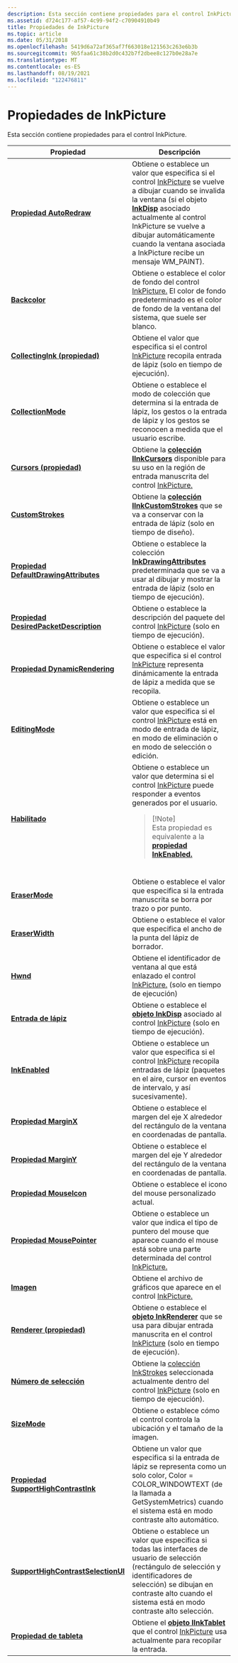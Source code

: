 ```yaml
---
description: Esta sección contiene propiedades para el control InkPicture.
ms.assetid: d724c177-af57-4c99-94f2-c70904910b49
title: Propiedades de InkPicture
ms.topic: article
ms.date: 05/31/2018
ms.openlocfilehash: 5419d6a72af365af7f663018e121563c263e6b3b
ms.sourcegitcommit: 9b5faa61c38b2d0c432b7f2dbee8c127b0e28a7e
ms.translationtype: MT
ms.contentlocale: es-ES
ms.lasthandoff: 08/19/2021
ms.locfileid: "122476811"
---
```

# <a name="inkpicture-properties"></a>Propiedades de InkPicture

Esta sección contiene propiedades para el control InkPicture.




| Propiedad | Descripción | 
|----------|-------------|
| <a href="/windows/desktop/api/msinkaut/nf-msinkaut-iinkpicture-get_autoredraw"><strong>Propiedad AutoRedraw</strong></a> | Obtiene o establece un valor que especifica si el control <a href="inkpicture-control-reference.md">InkPicture</a> se vuelve a dibujar cuando se invalida la ventana (si el objeto <a href="inkdisp-class.md"><strong>InkDisp</strong></a> asociado actualmente al control InkPicture se vuelve a dibujar automáticamente cuando la ventana asociada a InkPicture recibe un mensaje WM_PAINT).<br /> | 
| <a href="/windows/desktop/api/msinkaut/nf-msinkaut-iinkpicture-get_backcolor"><strong>Backcolor</strong></a> | Obtiene o establece el color de fondo del control <a href="inkpicture-control-reference.md">InkPicture.</a> El color de fondo predeterminado es el color de fondo de la ventana del sistema, que suele ser blanco.<br /> | 
| <a href="/windows/desktop/api/msinkaut/nf-msinkaut-iinkpicture-get_collectingink"><strong>CollectingInk (propiedad)</strong></a> | Obtiene el valor que especifica si el control <a href="inkpicture-control-reference.md">InkPicture</a> recopila entrada de lápiz (solo en tiempo de ejecución).<br /> | 
| <a href="/windows/desktop/api/msinkaut/nf-msinkaut-iinkpicture-get_collectionmode"><strong>CollectionMode</strong></a> | Obtiene o establece el modo de colección que determina si la entrada de lápiz, los gestos o la entrada de lápiz y los gestos se reconocen a medida que el usuario escribe.<br /> | 
| <a href="/windows/desktop/api/msinkaut/nf-msinkaut-iinkpicture-get_cursors"><strong>Cursors (propiedad)</strong></a> | Obtiene la <a href="/windows/desktop/api/msinkaut/nn-msinkaut-iinkcursors"><strong>colección IInkCursors</strong></a> disponible para su uso en la región de entrada manuscrita del control <a href="inkpicture-control-reference.md">InkPicture.</a><br /> | 
| <a href="/previous-versions/windows/desktop/legacy/ms703274(v=vs.85)"><strong>CustomStrokes</strong></a> | Obtiene la <a href="/windows/desktop/api/msinkaut/nn-msinkaut-iinkcustomstrokes"><strong>colección IInkCustomStrokes</strong></a> que se va a conservar con la entrada de lápiz (solo en tiempo de diseño).<br /> | 
| <a href="/windows/desktop/api/msinkaut/nf-msinkaut-iinkpicture-get_defaultdrawingattributes"><strong>Propiedad DefaultDrawingAttributes</strong></a> | Obtiene o establece la colección <a href="inkdrawingattributes-class.md"><strong>InkDrawingAttributes</strong></a> predeterminada que se va a usar al dibujar y mostrar la entrada de lápiz (solo en tiempo de ejecución).<br /> | 
| <a href="/windows/desktop/api/msinkaut/nf-msinkaut-iinkpicture-get_desiredpacketdescription"><strong>Propiedad DesiredPacketDescription</strong></a> | Obtiene o establece la descripción del paquete del control <a href="inkpicture-control-reference.md">InkPicture</a> (solo en tiempo de ejecución).<br /> | 
| <a href="/windows/desktop/api/msinkaut/nf-msinkaut-iinkpicture-get_dynamicrendering"><strong>Propiedad DynamicRendering</strong></a> | Obtiene o establece el valor que especifica si el control <a href="inkpicture-control-reference.md">InkPicture</a> representa dinámicamente la entrada de lápiz a medida que se recopila.<br /> | 
| <a href="/windows/desktop/api/msinkaut/nf-msinkaut-iinkpicture-get_editingmode"><strong>EditingMode</strong></a> | Obtiene o establece un valor que especifica si el control <a href="inkpicture-control-reference.md">InkPicture</a> está en modo de entrada de lápiz, en modo de eliminación o en modo de selección o edición.<br /> | 
| <a href="/windows/desktop/api/msinkaut/nf-msinkaut-iinkpicture-get_enabled"><strong>Habilitado</strong></a> | Obtiene o establece un valor que determina si el control <a href="inkpicture-control-reference.md">InkPicture</a> puede responder a eventos generados por el usuario.<br /><blockquote>[!Note]<br />Esta propiedad es equivalente a la <a href="/windows/desktop/api/msinkaut/nf-msinkaut-iinkpicture-get_inkenabled"><strong>propiedad InkEnabled.</strong></a></blockquote><br /> | 
| <a href="/windows/desktop/api/msinkaut/nf-msinkaut-iinkpicture-get_erasermode"><strong>EraserMode</strong></a> | Obtiene o establece el valor que especifica si la entrada manuscrita se borra por trazo o por punto.<br /> | 
| <a href="/windows/desktop/api/msinkaut/nf-msinkaut-iinkpicture-get_eraserwidth"><strong>EraserWidth</strong></a> | Obtiene o establece el valor que especifica el ancho de la punta del lápiz de borrador.<br /> | 
| <a href="/windows/desktop/api/msinkaut/nf-msinkaut-iinkpicture-get_hwnd"><strong>Hwnd</strong></a> | Obtiene el identificador de ventana al que está enlazado el control <a href="inkpicture-control-reference.md">InkPicture.</a> (solo en tiempo de ejecución)<br /> | 
| <a href="/windows/desktop/api/msinkaut/nf-msinkaut-iinkpicture-get_ink"><strong>Entrada de lápiz</strong></a> | Obtiene o establece el <a href="inkdisp-class.md"><strong>objeto InkDisp</strong></a> asociado al control <a href="inkpicture-control-reference.md">InkPicture</a> (solo en tiempo de ejecución).<br /> | 
| <a href="/windows/desktop/api/msinkaut/nf-msinkaut-iinkpicture-get_inkenabled"><strong>InkEnabled</strong></a> | Obtiene o establece un valor que especifica si el control <a href="inkpicture-control-reference.md">InkPicture</a> recopila entradas de lápiz (paquetes en el aire, cursor en eventos de intervalo, y así sucesivamente).<br /> | 
| <a href="/windows/desktop/api/msinkaut/nf-msinkaut-iinkpicture-get_marginx"><strong>Propiedad MarginX</strong></a> | Obtiene o establece el margen del eje X alrededor del rectángulo de la ventana en coordenadas de pantalla.<br /> | 
| <a href="/windows/desktop/api/msinkaut/nf-msinkaut-iinkpicture-get_marginy"><strong>Propiedad MarginY</strong></a> | Obtiene o establece el margen del eje Y alrededor del rectángulo de la ventana en coordenadas de pantalla.<br /> | 
| <a href="/windows/desktop/api/msinkaut/nf-msinkaut-iinkpicture-get_mouseicon"><strong>Propiedad MouseIcon</strong></a> | Obtiene o establece el icono del mouse personalizado actual.<br /> | 
| <a href="/windows/desktop/api/msinkaut/nf-msinkaut-iinkpicture-get_mousepointer"><strong>Propiedad MousePointer</strong></a> | Obtiene o establece un valor que indica el tipo de puntero del mouse que aparece cuando el mouse está sobre una parte determinada del control <a href="inkpicture-control-reference.md">InkPicture.</a><br /> | 
| <a href="/windows/desktop/api/msinkaut/nf-msinkaut-iinkpicture-get_picture"><strong>Imagen</strong></a> | Obtiene el archivo de gráficos que aparece en el control <a href="inkpicture-control-reference.md">InkPicture.</a><br /> | 
| <a href="/windows/desktop/api/msinkaut/nf-msinkaut-iinkpicture-get_renderer"><strong>Renderer (propiedad)</strong></a> | Obtiene o establece el <a href="inkrenderer-class.md"><strong>objeto InkRenderer</strong></a> que se usa para dibujar entrada manuscrita en el control <a href="inkpicture-control-reference.md">InkPicture</a> (solo en tiempo de ejecución).<br /> | 
| <a href="/windows/desktop/api/msinkaut/nf-msinkaut-iinkpicture-get_selection"><strong>Número de selección</strong></a> | Obtiene la <a href="/previous-versions/windows/desktop/legacy/ms703293(v=vs.85)">colección InkStrokes</a> seleccionada actualmente dentro del control <a href="inkpicture-control-reference.md">InkPicture</a> (solo en tiempo de ejecución).<br /> | 
| <a href="/windows/desktop/api/msinkaut/nf-msinkaut-iinkpicture-get_sizemode"><strong>SizeMode</strong></a> | Obtiene o establece cómo el control controla la ubicación y el tamaño de la imagen.<br /> | 
| <a href="/windows/desktop/api/msinkaut/nf-msinkaut-iinkpicture-get_supporthighcontrastink"><strong>Propiedad SupportHighContrastInk</strong></a> | Obtiene un valor que especifica si la entrada de lápiz se representa como un solo color, Color = COLOR_WINDOWTEXT (de la llamada a GetSystemMetrics) cuando el sistema está en modo contraste alto automático.<br /> | 
| <a href="/windows/desktop/api/msinkaut/nf-msinkaut-iinkpicture-get_supporthighcontrastselectionui"><strong>SupportHighContrastSelectionUI</strong></a> | Obtiene o establece un valor que especifica si todas las interfaces de usuario de selección (rectángulo de selección y identificadores de selección) se dibujan en contraste alto cuando el sistema está en modo contraste alto selección.<br /> | 
| <a href="/windows/desktop/api/msinkaut/nf-msinkaut-iinkpicture-get_tablet"><strong>Propiedad de tableta</strong></a> | Obtiene el <a href="/windows/desktop/api/msinkaut/nn-msinkaut-iinktablet"><strong>objeto IInkTablet</strong></a> que el control <a href="inkpicture-control-reference.md">InkPicture</a> usa actualmente para recopilar la entrada.<br /> | 




 

